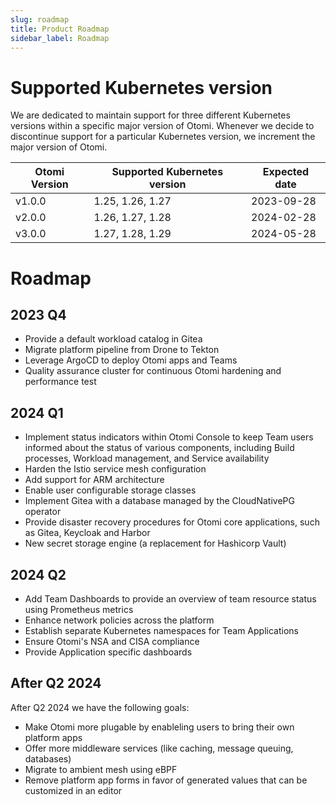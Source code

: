 ```yaml
---
slug: roadmap
title: Product Roadmap
sidebar_label: Roadmap
---
```


# Supported Kubernetes version

We are dedicated to maintain support for three different Kubernetes versions within a specific major version of Otomi. Whenever we decide to discontinue support for a particular Kubernetes version, we increment the major version of Otomi.

| Otomi Version | Supported Kubernetes version | Expected date |
| ------------- | ---------------------------- | ------------- |
| v1.0.0        | 1.25, 1.26, 1.27             | 2023-09-28    |
| v2.0.0        | 1.26, 1.27, 1.28             | 2024-02-28    |
| v3.0.0        | 1.27, 1.28, 1.29             | 2024-05-28    |

# Roadmap

## 2023 Q4

- Provide a default workload catalog in Gitea
- Migrate platform pipeline from Drone to Tekton
- Leverage ArgoCD to deploy Otomi apps and Teams
- Quality assurance cluster for continuous Otomi hardening and performance test

## 2024 Q1

- Implement status indicators within Otomi Console to keep Team users informed about the status of various components, including Build processes, Workload management, and Service availability
- Harden the Istio service mesh configuration
- Add support for ARM architecture
- Enable user configurable storage classes
- Implement Gitea with a database managed by the CloudNativePG operator
- Provide disaster recovery procedures for Otomi core applications, such as Gitea, Keycloak and Harbor
- New secret storage engine (a replacement for Hashicorp Vault)

## 2024 Q2

- Add Team Dashboards to provide an overview of team resource status using Prometheus metrics
- Enhance network policies across the platform
- Establish separate Kubernetes namespaces for Team Applications
- Ensure Otomi's NSA and CISA compliance
- Provide Application specific dashboards

## After Q2 2024

After Q2 2024 we have the following goals:

- Make Otomi more plugable by enableling users to bring their own platform apps
- Offer more middleware services (like caching, message queuing, databases)
- Migrate to ambient mesh using eBPF
- Remove platform app forms in favor of generated values that can be customized in an editor
